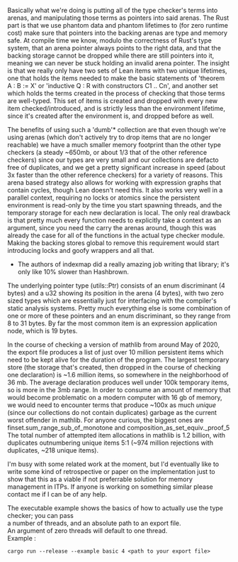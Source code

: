 Basically what we're doing is putting all of the type checker's terms into arenas, and manipulating those terms as pointers into said arenas. The Rust part is that we use phantom data and phantom lifetimes to (for zero runtime cost) make sure that pointers into the backing arenas are type and memory safe. At compile time we know, modulo the correctness of Rust's type system, that an arena pointer always points to the right data, and that the backing storage cannot be dropped while there are still pointers into it, meaning we can never be stuck holding an invalid arena pointer. The insight is that we really only have two sets of Lean items with two unique lifetimes, one that holds the items needed to make the basic statements of 'theorem A : B := X' or 'inductive Q : R with constructors C1 .. Cn', and another set which holds the terms created in the process of checking that those terms are well-typed. This set of items is created and dropped with every new item checked/introduced, and is strictly less than the environment lifetime, since it's created after the environment is, and dropped before as well.

The benefits of using such a 'dumb'* collection are that even though we're using arenas (which don't actively try to drop items that are no longer reachable) we have a much smaller memory footprint than the other type checkers (a steady ~650mb, or about 1/3 that of the other reference checkers) since our types are very small and our collections are defacto free of duplicates, and we get a pretty significant increase in speed (about 3x faster than the other reference checkers) for a variety of reasons. This arena based strategy also allows for working with expression graphs that contain cycles, though Lean doesn't need this. It also works very well in a parallel context, requiring no locks or atomics since the persistent environment is read-only by the time you start spawning threads, and the temporary storage for each new declaration is local.
The only real drawback is that pretty much every function needs to explicitly take a context as an argument, since you need the carry the arenas around, though this was already the case for all of the functions in the actual type checker module. Making the backing stores global to remove this requirement would start introducing locks and goofy wrappers and all that.
* The authors of indexmap did a really amazing job writing that library; it's only like 10% slower than Hashbrown.

The underlying pointer type (utils::Ptr) consists of an enum discriminant (4 bytes) and a u32 showing its position in the arena (4 bytes), with two zero sized types which are essentially just for interfacing with the compiler's static analysis systems. Pretty much everything else is some combination of one or more of these pointers and an enum discriminant, so they range from 8 to 31 bytes. By far the most common item is an expression application node, which is 19 bytes.

In the course of checking a version of mathlib from around May of 2020, the export file produces a list of just over 10 million persistent items which need to be kept alive for the duration of the program. The largest temporary store (the storage that's created, then dropped in the course of checking one declaration) is ~1.6 million items, so somewhere in the neighborhood of 36 mb. The average declaration produces well under 100k temporary items, so is more in the 3mb range. In order to consume an amount of memory that would become problematic on a modern computer with 16 gb of memory, we would need to encounter terms that produce ~100x as much *unique* (since our collections do not contain duplicates) garbage as the current worst offender in mathlib. For anyone curious, the biggest ones are finset.sum_range_sub_of_monotone and composition_as_set_equiv._proof_5
The total number of attempted item allocations in mathlib is 1.2 billion, with duplicates outnumbering unique items 5:1 (~974 million rejections with duplicates, ~218 unique items). 

I'm busy with some related work at the moment, but I'd eventually like to write some kind of retrospective or paper on the implementation just to show that this as a viable if not preferrable solution for memory management in ITPs. If anyone is working on something similar please contact me if I can be of any help.

The executable example shows the basics of how to actually use the type checker; you can pass \
a number of threads, and an absolute path to an export file.\
An argument of zero threads will default to one thread.\
Example : 
```
cargo run --release --example basic 4 <path to your export file>
```
